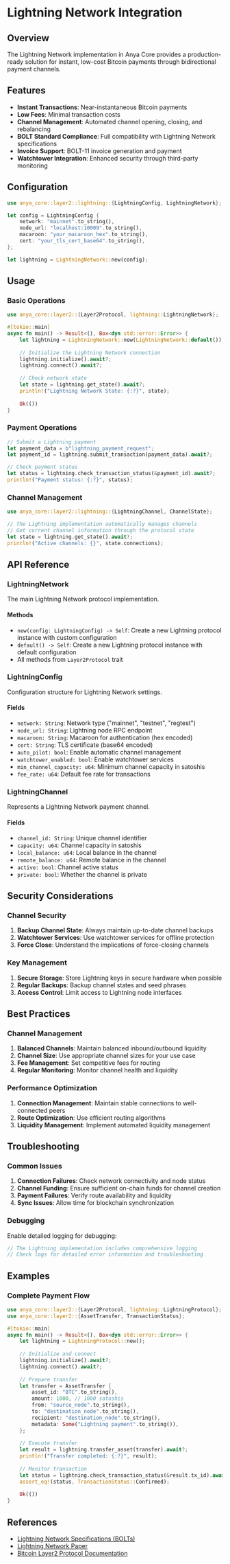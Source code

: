 # Lightning Network Integration

## Overview

The Lightning Network implementation in Anya Core provides a production-ready solution for instant, low-cost Bitcoin payments through bidirectional payment channels.

## Features

- **Instant Transactions**: Near-instantaneous Bitcoin payments
- **Low Fees**: Minimal transaction costs
- **Channel Management**: Automated channel opening, closing, and rebalancing
- **BOLT Standard Compliance**: Full compatibility with Lightning Network specifications
- **Invoice Support**: BOLT-11 invoice generation and payment
- **Watchtower Integration**: Enhanced security through third-party monitoring

## Configuration

```rust
use anya_core::layer2::lightning::{LightningConfig, LightningNetwork};

let config = LightningConfig {
    network: "mainnet".to_string(),
    node_url: "localhost:10009".to_string(),
    macaroon: "your_macaroon_hex".to_string(),
    cert: "your_tls_cert_base64".to_string(),
};

let lightning = LightningNetwork::new(config);
```

## Usage

### Basic Operations

```rust
use anya_core::layer2::{Layer2Protocol, lightning::LightningNetwork};

#[tokio::main]
async fn main() -> Result<(), Box<dyn std::error::Error>> {
    let lightning = LightningNetwork::new(LightningNetwork::default());
    
    // Initialize the Lightning Network connection
    lightning.initialize().await?;
    lightning.connect().await?;
    
    // Check network state
    let state = lightning.get_state().await?;
    println!("Lightning Network State: {:?}", state);
    
    Ok(())
}
```

### Payment Operations

```rust
// Submit a Lightning payment
let payment_data = b"lightning_payment_request";
let payment_id = lightning.submit_transaction(payment_data).await?;

// Check payment status
let status = lightning.check_transaction_status(&payment_id).await?;
println!("Payment status: {:?}", status);
```

### Channel Management

```rust
use anya_core::layer2::lightning::{LightningChannel, ChannelState};

// The Lightning implementation automatically manages channels
// Get current channel information through the protocol state
let state = lightning.get_state().await?;
println!("Active channels: {}", state.connections);
```

## API Reference

### LightningNetwork

The main Lightning Network protocol implementation.

#### Methods

- `new(config: LightningConfig) -> Self`: Create a new Lightning protocol instance with custom configuration
- `default() -> Self`: Create a new Lightning protocol instance with default configuration
- All methods from `Layer2Protocol` trait

### LightningConfig

Configuration structure for Lightning Network settings.

#### Fields

- `network: String`: Network type ("mainnet", "testnet", "regtest")
- `node_url: String`: Lightning node RPC endpoint
- `macaroon: String`: Macaroon for authentication (hex encoded)
- `cert: String`: TLS certificate (base64 encoded)
- `auto_pilot: bool`: Enable automatic channel management
- `watchtower_enabled: bool`: Enable watchtower services
- `min_channel_capacity: u64`: Minimum channel capacity in satoshis
- `fee_rate: u64`: Default fee rate for transactions

### LightningChannel

Represents a Lightning Network payment channel.

#### Fields

- `channel_id: String`: Unique channel identifier
- `capacity: u64`: Channel capacity in satoshis
- `local_balance: u64`: Local balance in the channel
- `remote_balance: u64`: Remote balance in the channel
- `active: bool`: Channel active status
- `private: bool`: Whether the channel is private

## Security Considerations

### Channel Security

1. **Backup Channel State**: Always maintain up-to-date channel backups
2. **Watchtower Services**: Use watchtower services for offline protection
3. **Force Close**: Understand the implications of force-closing channels

### Key Management

1. **Secure Storage**: Store Lightning keys in secure hardware when possible
2. **Regular Backups**: Backup channel states and seed phrases
3. **Access Control**: Limit access to Lightning node interfaces

## Best Practices

### Channel Management

1. **Balanced Channels**: Maintain balanced inbound/outbound liquidity
2. **Channel Size**: Use appropriate channel sizes for your use case
3. **Fee Management**: Set competitive fees for routing
4. **Regular Monitoring**: Monitor channel health and liquidity

### Performance Optimization

1. **Connection Management**: Maintain stable connections to well-connected peers
2. **Route Optimization**: Use efficient routing algorithms
3. **Liquidity Management**: Implement automated liquidity management

## Troubleshooting

### Common Issues

1. **Connection Failures**: Check network connectivity and node status
2. **Channel Funding**: Ensure sufficient on-chain funds for channel creation
3. **Payment Failures**: Verify route availability and liquidity
4. **Sync Issues**: Allow time for blockchain synchronization

### Debugging

Enable detailed logging for debugging:

```rust
// The Lightning implementation includes comprehensive logging
// Check logs for detailed error information and troubleshooting
```

## Examples

### Complete Payment Flow

```rust
use anya_core::layer2::{Layer2Protocol, lightning::LightningProtocol};
use anya_core::layer2::{AssetTransfer, TransactionStatus};

#[tokio::main]
async fn main() -> Result<(), Box<dyn std::error::Error>> {
    let lightning = LightningProtocol::new();
    
    // Initialize and connect
    lightning.initialize().await?;
    lightning.connect().await?;
    
    // Prepare transfer
    let transfer = AssetTransfer {
        asset_id: "BTC".to_string(),
        amount: 1000, // 1000 satoshis
        from: "source_node".to_string(),
        to: "destination_node".to_string(),
        recipient: "destination_node".to_string(),
        metadata: Some("Lightning payment".to_string()),
    };
    
    // Execute transfer
    let result = lightning.transfer_asset(transfer).await?;
    println!("Transfer completed: {:?}", result);
    
    // Monitor transaction
    let status = lightning.check_transaction_status(&result.tx_id).await?;
    assert_eq!(status, TransactionStatus::Confirmed);
    
    Ok(())
}
```

## References

- [Lightning Network Specifications (BOLTs)](https://github.com/lightning/bolts)
- [Lightning Network Paper](https://lightning.network/lightning-network-paper.pdf)
- [Bitcoin Layer2 Protocol Documentation](README.md)
